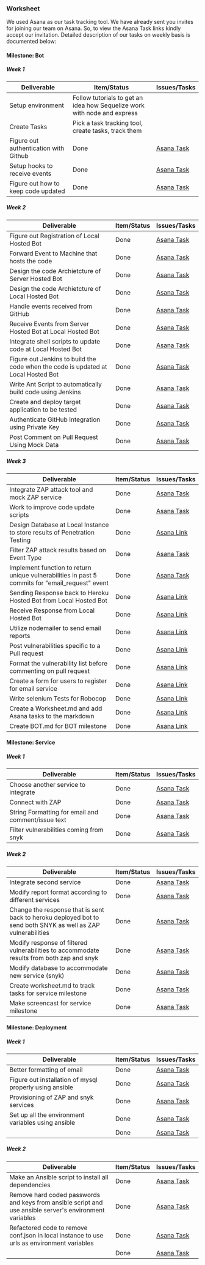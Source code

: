 ### Worksheet

We used Asana as our task tracking tool. We have already sent you invites for joining our team on Asana. So, to view the Asana Task links kindly accept our invitation. Detailed description of our tasks on weekly basis is documented below:

#### Milestone: Bot

##### Week 1

| Deliverable   | Item/Status   |  Issues/Tasks
| ------------- | ------------  |  ------------
| Setup environment      | Follow tutorials to get an idea how Sequelize work with node and express          | &nbsp;
| Create Tasks      | Pick a task tracking tool, create tasks, track them        | &nbsp;
| Figure out authentication with Github      | Done             |  [Asana Task](https://app.asana.com/0/445808828739095/447632320938603/f)
| Setup hooks to receive events      | Done             |  [Asana Task](https://app.asana.com/0/445808828739095/447632320938605/f)
| Figure out how to keep code updated      | Done             |  [Asana Task](https://app.asana.com/0/445808828739095/447632320938618/f)

##### Week 2

| Deliverable   | Item/Status   |  Issues/Tasks
| ------------- | ------------  |  ------------
| Figure out Registration of Local Hosted Bot      | Done         | [Asana Task](https://app.asana.com/0/445808828739095/447632320938638/f)
| Forward Event to Machine that hosts the code      | Done         | [Asana Task](https://app.asana.com/0/445808828739095/447632320938607/f)
| Design the code Archietcture of Server Hosted Bot      | Done | [Asana Task](https://app.asana.com/0/445808828739095/458375111176883/f)
| Design the code Archietcture of Local Hosted Bot      | Done | [Asana Task](https://app.asana.com/0/445808828739095/462888159482963/f)
| Handle events received from GitHub | Done | [Asana Task](https://app.asana.com/0/445808828739095/458375111176885)
| Receive Events from Server Hosted Bot at Local Hosted Bot      | Done       | [Asana Task](https://app.asana.com/0/445808828739095/447632320938636/f)
| Integrate shell scripts to update code at Local Hosted Bot| Done | [Asana Task](https://app.asana.com/0/445808828739095/447632320938615/f)
| Figure out Jenkins to build the code when the code is updated at Local Hosted Bot | Done | [Asana Task](https://app.asana.com/0/445808828739095/453477600949307/f)
| Write Ant Script to automatically build code using Jenkins | Done | [Asana Task](https://app.asana.com/0/445808828739095/458379710803626/f)
| Create and deploy target application to be tested | Done | [Asana Task](https://app.asana.com/0/445808828739095/453477600949306/f)
| Authenticate GitHub Integration using Private Key | Done | [Asana Task](https://app.asana.com/0/445808828739095/458375111176875/f)
| Post Comment on Pull Request Using Mock Data | Done | [Asana Task](https://app.asana.com/0/445808828739095/458375111176877/f)

##### Week 3

| Deliverable   | Item/Status   |  Issues/Tasks
| ------------- | ------------  |  ------------
| Integrate ZAP attack tool and mock ZAP service      | Done         | [Asana Task](https://app.asana.com/0/445808828739095/447632320938613/f)
| Work to improve code update scripts | Done | [Asana Task](https://app.asana.com/0/445808828739095/460723649265574/f)
| Design Database at Local Instance to store results of Penetration Testing | Done | [Asana Link](https://app.asana.com/0/445808828739095/458379710803625/f)
| Filter ZAP attack results based on Event Type | Done | [Asana Task](https://app.asana.com/0/445808828739095/462006653762362/f)
| Implement function to return unique vulnerabilities in past 5 commits for "email_request" event | Done | [Asana Task](https://app.asana.com/0/445808828739095/458379710803627/f)
| Sending Response back to Heroku Hosted Bot from Local Hosted Bot | Done | [Asana Link](https://app.asana.com/0/445808828739095/461780462704039/f)
| Receive Response from Local Hosted Bot | Done | [Asana Link](https://app.asana.com/0/445808828739095/447632320938609/f)
| Utilize nodemailer to send email reports | Done | [Asana Link](https://app.asana.com/0/445808828739095/460572142963430)
| Post vulnerabilities specific to a Pull request | Done | [Asana Link](https://app.asana.com/0/445808828739095/458375111176879/f)
| Format the vulnerability list before commenting on pull request | Done | [Asana Link](https://app.asana.com/0/445808828739095/458375111176881/f)
| Create a form for users to register for email service | Done | [Asana Link](https://app.asana.com/0/445808828739095/460572142963432/f)
| Write selenium Tests for Robocop | Done | [Asana Link](https://app.asana.com/0/445808828739095/459270581163758/f)
| Create a Worksheet.md and add Asana tasks to the markdown | Done | [Asana Link](https://app.asana.com/0/445808828739095/459255572817536/f)
| Create BOT.md for BOT milestone | Done | [Asana Link](https://app.asana.com/0/445808828739095/447816377354508/f)

#### Milestone: Service

##### Week 1

| Deliverable   | Item/Status   |  Issues/Tasks
| ------------- | ------------  |  ------------
| Choose another service to integrate      | Done             |  [Asana Task](https://app.asana.com/0/445808828739095/467824432268864/f)
| Connect with ZAP      | Done             |  [Asana Task](https://app.asana.com/0/445808828739095/467824432268862/f)
| String Formatting for email and comment/issue text      | Done             |  [Asana Task](https://app.asana.com/0/445808828739095/467824432268860/f)
| Filter vulnerabilities coming from snyk      | Done             |  [Asana Task](https://app.asana.com/0/445808828739095/479656499237398/f)

##### Week 2

| Deliverable   | Item/Status   |  Issues/Tasks
| ------------- | ------------  |  ------------
| Integrate second service     | Done             |  [Asana Task](https://app.asana.com/0/445808828739095/467824432268866/f)
| Modify report format according to different services      | Done             |  [Asana Task](https://app.asana.com/0/445808828739095/476017001380652/f)
| Change the response that is sent back to heroku deployed bot to send both SNYK as well as ZAP vulnerabilities      | Done             |  [Asana Task](https://app.asana.com/0/445808828739095/474131837623334/f)
| Modify response of filtered vulnerabilities to accommodate results from both zap and snyk      | Done             |  [Asana Task](https://app.asana.com/0/445808828739095/479656499237400/f)
| Modify database to accommodate new service (snyk)      | Done             |  [Asana Task](https://app.asana.com/0/445808828739095/479656499237402/f)
| Create worksheet.md to track tasks for service milestone      | Done             |  [Asana Task](https://app.asana.com/0/445808828739095/476017001380654/f)
| Make screencast for service milestone      | Done             |  [Asana Task](https://app.asana.com/0/445808828739095/479656499237396/f)

#### Milestone: Deployment

##### Week 1

| Deliverable   | Item/Status   |  Issues/Tasks
| ------------- | ------------  |  ------------
| Better formatting of email      | Done             |  [Asana Task](https://app.asana.com/0/445808828739095/485216308910809/f)
| Figure out installation of mysql properly using ansible      | Done             |  [Asana Task](https://app.asana.com/0/445808828739095/485216308910803/f)
| Provisioning of ZAP and snyk services     | Done             |  [Asana Task](https://app.asana.com/0/445808828739095/487639574647862/f)
| Set up all the environment variables using ansible      | Done             |  [Asana Task](https://app.asana.com/0/445808828739095/485216308910805/f)
|       | Done             |  [Asana Task]()

##### Week 2

| Deliverable   | Item/Status   |  Issues/Tasks
| ------------- | ------------  |  ------------
| Make an Ansible script to install all dependencies      | Done             |  [Asana Task](https://app.asana.com/0/445808828739095/485216308910801/f)
| Remove hard coded passwords and keys from ansible script and use ansible server's environment variables      | Done             |  [Asana Task](https://app.asana.com/0/445808828739095/485216308910807/f)
| Refactored code to remove conf.json in local instance to use urls as environment variables      | Done             |  [Asana Task](https://app.asana.com/0/445808828739095/487639574647864/f)
|       | Done             |  [Asana Task]()
